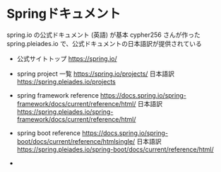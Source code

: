 # Springドキュメント

spring.io の公式ドキュメント (英語) が基本
cypher256 さんが作った spring.pleiades.io で、公式ドキュメントの日本語訳が提供されている

- 公式サイトトップ
https://spring.io/

- spring project 一覧
https://spring.io/projects/
日本語訳 https://spring.pleiades.io/projects

- spring framework reference
https://docs.spring.io/spring-framework/docs/current/reference/html/
日本語訳
https://spring.pleiades.io/spring-framework/docs/current/reference/html/

- spring boot reference
https://docs.spring.io/spring-boot/docs/current/reference/htmlsingle/
日本語訳
https://spring.pleiades.io/spring-boot/docs/current/reference/html/

- 


<!--stackedit_data:
eyJoaXN0b3J5IjpbOTQwNTk2MTM4LC0xNjU3MTI1MzYzLDE1Nj
k2MzY0NzUsNzMwOTk4MTE2XX0=
-->